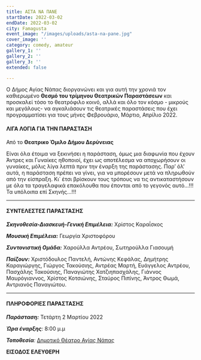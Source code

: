 ```yaml
---
title: ΑΣΤΑ ΝΑ ΠΑΝΕ
startDate: 2022-03-02
endDate: 2022-03-02
city: Famagusta
event_image: "/images/uploads/asta-na-pane.jpg"
cover_image: ''
category: comedy, amateur
gallery_1: ''
gallery_2: ''
gallery_3: ''
extended: false

---
```

Ο Δήμος Αγίας Νάπας διοργανώνει και για αυτή την χρονιά τον καθιερωμένο **Θεσμό του τρίμηνου Θεατρικών Παραστάσεων** και προσκαλεί τόσο το θεατρόφιλο κοινό, αλλά και όλο τον κόσμο - μικρούς και μεγάλους- να αγκαλιάσουν τις θεατρικές παραστάσεις που έχει προγραμματίσει για τους μήνες Φεβρουάριο, Μάρτιο, Απρίλιο 2022.

#### ΛΙΓΑ ΛΟΓΙΑ ΓΙΑ ΤΗΝ ΠΑΡΑΣΤΑΣΗ

Από το **Θεατρικο Όμιλο Δήμου Δερύνειας**

Είναι όλα έτοιμα να ξεκινήσει η παράσταση, όμως μια διαφωνία που έχουν Άντρες και Γυναίκες ηθοποιοί, έχει ως αποτέλεσμα να αποχωρήσουν οι γυναίκες, μόλις λίγα λεπτά πριν την έναρξη της παράστασης. Παρ’ όλ’ αυτά, η παράσταση πρέπει να γίνει, για να μπορέσουν μετά να πληρωθούν από την είσπραξη. Κι΄ έτσι βρίσκουν τους τρόπους να τις αντικαταστήσουν με όλα τα τραγελαφικά επακόλουθα που έπονται από το γεγονός αυτό…!!! Τα υπόλοιπα επί Σκηνής…!!!

***

#### ΣΥΝΤΕΛΕΣΤΕΣ ΠΑΡΑΣΤΑΣΗΣ

**_Σκηνοθεσία-Διασκευή-Γενική Επιμέλεια:_** Χρίστος Καραΐσκος

**_Μουσική Επιμέλεια:_** Γεωργία Χριστοφόρου

**_Συντονιστική Ομάδα:_** Χαρούλλα Αντρέου, Σωτηρούλλα Γιασουμή

**_Παίζουν:_** Χριστόδουλος Παντελή, Αντώνης Κεφάλας, Δημήτρης Καραγιώργης, Γιώργος Τακούσιης, Αντρέας Μαρτή, Ευάγγελος Αντρέου, Πασχάλης Τακούσιης, Παναγιώτης Χατζιηπασχάλης, Γιάννος Μαυρόγιαννος, Χρίστος Κοτσιώνης, Σταύρος Πιπίνης, Άντρος Θωμά, Αντριανός Παναγιώτου.

***

#### ΠΛΗΡΟΦΟΡΙΕΣ ΠΑΡΑΣΤΑΣΗΣ

**_Παράσταση:_** Τετάρτη 2 Μαρτίου 2022

**_Ώρα έναρξης_**_:_ 8:00 μ.μ

**_Τοποθεσία_**_:_ [Δημοτικό Θέατρο Αγίας Νάπας](https://www.google.com/maps/place/%CE%91%CE%B3%CE%AF%CE%B1%CF%82+%CE%9C%CE%B1%CF%8D%CF%81%CE%B7%CF%82+25,+Ayia+Napa,+Cyprus/@34.9895094,33.9926984,17.26z/data=!4m13!1m7!3m6!1s0x14dfc56c8c870c1b:0xe35e9b5cd233014f!2zzpHOs86vzrHPgiDOnM6xz43Pgc63z4IgMjUsIEF5aWEgTmFwYSwgQ3lwcnVz!3b1!8m2!3d34.9896415!4d33.994681!3m4!1s0x14dfc56c8c870c1b:0xe35e9b5cd233014f!8m2!3d34.9896415!4d33.994681 "Δημοτικό Θέατρο Αγ. Νάπας")

**ΕΙΣΟΔΟΣ ΕΛΕΥΘΕΡΗ**
